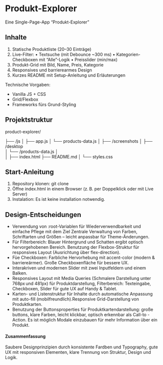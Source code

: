 # Produkt-Explorer
Eine Single-Page-App “Produkt-Explorer”

## Inhalte
  1. Statische Produktliste (20–30 Einträge)
  2. Live-Filter:
• Textsuche (mit Debounce ~300 ms)
• Kategorien-Checkboxen mit “Alle”-Logik
• Preisslider (min/max)
  3. Produkt-Grid mit Bild, Name, Preis, Kategorie
  4. Responsives und barrierearmes Design
  5. Kurzes README mit Setup-Anleitung und Erläuterungen

Technische Vorgaben: 
  - Vanilla JS + CSS
  - Grid/Flexbox  
  - Frameworks fürs Grund-Styling
 

## Projektstruktur

product-explorer/

├── /js
│   ├── app.js
│   └── products-data.js
│
├── /screenshots
│   ├── /desktop   
│   └── /products-data.js
│       
│
├── index.html
├── README.md
│
└── styles.css



## Start-Anleitung
1. Repository klonen: git clone 
2. Öffne index.html in einem Browser (z. B. per Doppelklick oder mit Live Server)
3. Instalation: Es ist keine installation notwendig.

## Design-Entscheidungen

- Verwendung von :root-Variablen für Wiederverwendbarkeit und einfache Pflege mit dem Ziel Zentrale Verwaltung von Farben, Schriftarten und Größen – leicht anpassbar für Theme-Änderungen.
- Für Filterbereich: Blauer Hintergrund und Schatten ergibt optisch hervorgehobenen Bereich. Benutzung der Flexbox-Struktur für responsives Layout (Ausrichtung über flex-direction).
- Füe Checkboxen: Farbliche Hervorhebung mit accent-color (modern & barriereärmer). Große Checkboxenfläche für bessere UX.
- Interakriven und modernen Slider mit zwei Inputfeldern und einem Balken. 
- Responsives Layout mit Media Queries (Schmalere Darstellung unter 768px und 481px) für Produktdarstellung, Filterbereich: Texteingabe, Checkboxen, Slider für gute UX auf Handy & Tablet.
- Karten- und Listenstruktur für Inhalte durch automatische Anpassung mit auto-fill (mobilfreundlich).Responsive Grid-Darstellung von Produktkarten.
- Benutzung der Buttonsproperties für Produktkartendarstellung: große buttons, klare Farben, leicht klickbar, optisch erkennbar als Call-to -Action. Es ist möglich Modale einzubauen für mehr Information über ein Produkt. 

#### Zusammenfassung 
Saubere Designprinzipien durch konsistente Fardben und Typography, gute UX mit responsiven Elementen, klare Trennung von Struktur, Design und Logik. 